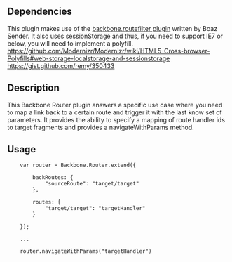 ## Dependencies
This plugin makes use of the [backbone.routefilter plugin](https://github.com/boazsender/backbone.routefilter) written by Boaz Sender.  It also uses sessionStorage and thus, if you need to support IE7 or below, you will need to implement a polyfill.
https://github.com/Modernizr/Modernizr/wiki/HTML5-Cross-browser-Polyfills#web-storage-localstorage-and-sessionstorage
https://gist.github.com/remy/350433

## Description
This Backbone Router plugin answers a specific use case where you need to map a link back to a certain route and trigger it with the last know set of parameters.  It provides the ability to specify a mapping of route handler ids to target fragments and provides a navigateWithParams method.

## Usage
```
	var router = Backbone.Router.extend({

		backRoutes: {
			"sourceRoute": "target/target"
		},

		routes: {
			"target/target": "targetHandler"
		}

	});

	...

	router.navigateWithParams("targetHandler")
```